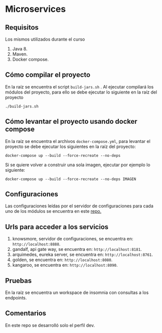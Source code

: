 # Microservices

## Requisitos
Los mismos utilizados durante el curso
1) Java 8.
2) Maven.
3) Docker compose.

## Cómo compilar el proyecto

En la raíz se encuentra el script `build-jars.sh` . Al ejecutar compilará los módulos del proyecto, para ello se debe ejecutar lo siguiente en la raíz del proyecto

    ./build-jars.sh

## Cómo levantar el proyecto usando docker compose

En la raíz se encuentra el archivos `docker-compose.yml`, para levantar el proyecto se debe ejecutar los siguientes en la raíz del proyecto:

    docker-compose up --build --force-recreate --no-deps
    
Si se quiere volver a construir una sola imagen, ejecutar por ejemplo lo siguiente:
    
    docker-compose up --build --force-recreate --no-deps IMAGEN
      
## Configuraciones
Las configuraciones leídas por el servidor de configuraciones para cada uno de los módulos se encuentra en este [repo.](https://github.com/mirtagonz/microservices-configurations)

## Urls para acceder a los servicios
1) knowsmore, servidor de configuraciones, se encuentra en: `http://localhost:8888`.
2) gandalf, api gate way, se encuentra en: `http://localhost:8181`.
3) arquimedes, eureka server, se encuentra en: `http://localhost:8761`.
4) golden, se encuentra en: `http://localhost:8080`.
5) kangaroo, se encuentra en: `http://localhost:8090`.

## Pruebas
En la raíz se encuentra un  workspace de insomnia con consultas a los endpoints.

## Comentarios
En este repo se desarrolló solo el perfil dev.
